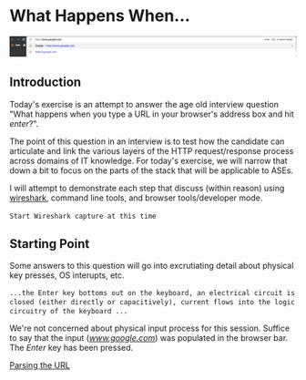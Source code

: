# What Happens When...

![browser_bar](./ref/ref1.png)

## Introduction

Today's exercise is an attempt to answer the age old interview question "What happens when you type a URL in your browser's address box and hit _enter_?".

The point of this question in an interview is to test how the candidate can articulate and link the various layers of the HTTP request/response process across domains of IT knowledge. For today's exercise, we will narrow that down a bit to focus on the parts of the stack that will be applicable to ASEs.

I will attempt to demonstrate each step that discuss (within reason) using [wireshark](https://www.wireshark.org/download.html), command line tools, and browser tools/developer mode.

```Start Wireshark capture at this time```

## Starting Point

Some answers to this question will go into excrutiating detail about physical key presses, OS interupts, etc. 

```
...the Enter key bottoms out on the keyboard, an electrical circuit is closed (either directly or capacitively), current flows into the logic circuitry of the keyboard ...
```

We're not concerned about physical input process for this session. Suffice to say that the input (_www.google.com_) was populated in the browser bar. The _Enter_ key has been pressed.

[Parsing the URL](./1-ParsingURL.md)

